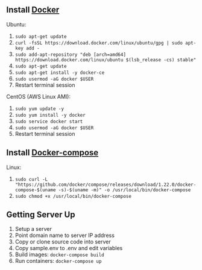 ## Install [Docker](https://docs.docker.com/)

Ubuntu:

1.  `sudo apt-get update`
2.  `curl -fsSL https://download.docker.com/linux/ubuntu/gpg | sudo apt-key add -`
3.  `sudo add-apt-repository "deb [arch=amd64] https://download.docker.com/linux/ubuntu $(lsb_release -cs) stable"`
4.  `sudo apt-get update`
5.  `sudo apt-get install -y docker-ce`
6.  `sudo usermod -aG docker $USER`
7.  Restart terminal session

CentOS (AWS Linux AMI):

1.  `sudo yum update -y`
2.  `sudo yum install -y docker`
3.  `sudo service docker start`
4.  `sudo usermod -aG docker $USER`
5.  Restart terminal session

## Install [Docker-compose](https://docs.docker.com/compose/install/)

Linux:

1. `sudo curl -L "https://github.com/docker/compose/releases/download/1.22.0/docker-compose-$(uname -s)-$(uname -m)" -o /usr/local/bin/docker-compose`
2. `sudo chmod +x /usr/local/bin/docker-compose`

## Getting Server Up

1. Setup a server
2. Point domain name to server IP address
3. Copy or clone source code into server
4. Copy sample.env to .env and edit variables
5. Build images: `docker-compose build`
6. Run containers: `docker-compose up`
